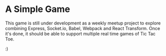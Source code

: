 A Simple Game
=============

This game is still under development as a weekly meetup project to explore combining Express, Socket.io, Babel, Webpack and React Transform. Once it's done, it should be able to support multiple real time games of Tic Tac Toe.

:)
